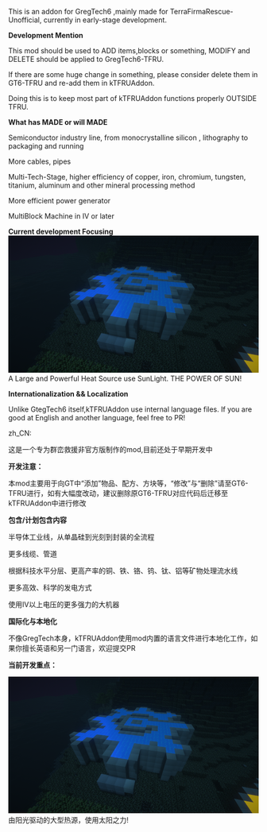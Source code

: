 This is an addon for GregTech6 ,mainly made for TerraFirmaRescue-Unofficial, currently in early-stage development.


**Development Mention**

This mod should be used to ADD items,blocks or something, MODIFY and DELETE should be applied to GregTech6-TFRU.

If there are some huge change in something, please consider delete them in GT6-TFRU and re-add them in kTFRUAddon.

Doing this is to keep most part of kTFRUAddon functions properly OUTSIDE TFRU.


**What has MADE or will MADE**

Semiconductor industry line, from monocrystalline silicon , lithography to packaging and running

More cables, pipes

Multi-Tech-Stage, higher efficiency of copper, iron, chromium, tungsten, titanium, aluminum and other mineral processing method

More efficient power generator

MultiBlock Machine in IV or later


**Current development Focusing**
![](libs/readme1.png)
A Large and Powerful Heat Source use SunLight. THE POWER OF SUN!

**Internationalization && Localization**

Unlike GtegTech6 itself,kTFRUAddon use internal language files. If you are good at English and another language, feel free to PR!

zh_CN:

这是一个专为群峦救援非官方版制作的mod,目前还处于早期开发中


**开发注意：**

本mod主要用于向GT中“添加”物品、配方、方块等，“修改”与“删除”请至GT6-TFRU进行，如有大幅度改动，建议删除原GT6-TFRU对应代码后迁移至kTFRUAddon中进行修改


**包含/计划包含内容**

半导体工业线，从单晶硅到光刻到封装的全流程

更多线缆、管道

根据科技水平分层、更高产率的铜、铁、铬、钨、钛、铝等矿物处理流水线

更多高效、科学的发电方式

使用IV以上电压的更多强力的大机器

**国际化与本地化**

不像GregTech本身，kTFRUAddon使用mod内置的语言文件进行本地化工作，如果你擅长英语和另一门语言，欢迎提交PR

**当前开发重点：**

![](libs/readme1.png)
由阳光驱动的大型热源，使用太阳之力!